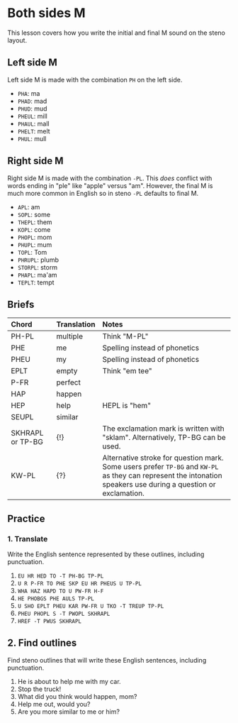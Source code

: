 # Both sides M

This lesson covers how you write the initial and final M sound on the steno layout.

## Left side M

Left side M is made with the combination `PH` on the left side.

<Steno-Display labels="all" stroke="M" />

- `PHA`: ma
- `PHAD`: mad
- `PHUD`: mud
- `PHEUL`: mill
- `PHAUL`: mall
- `PHELT`: melt
- `PHUL`: mull

## Right side M

Right side M is made with the combination `-PL`. This _does_ conflict with words ending in "ple" like "apple" versus "am". However, the final M is much more common in English so in steno `-PL` defaults to final M.

<Steno-Display labels="all" stroke="-M" />

- `APL`: am
- `SOPL`: some
- `THEPL`: them
- `KOPL`: come
- `PHOPL`: mom
- `PHUPL`: mum
- `TOPL`: Tom
- `PHRUPL`: plumb
- `STORPL`: storm
- `PHAPL`: ma'am
- `TEPLT`: tempt

## Briefs

| Chord            | Translation | Notes                                                                                                                                                           |
|:-----------------|:------------|:----------------------------------------------------------------------------------------------------------------------------------------------------------------|
| PH-PL            | multiple    | Think "M-PL"                                                                                                                                                    |
| PHE              | me          | Spelling instead of phonetics                                                                                                                                   |
| PHEU             | my          | Spelling instead of phonetics                                                                                                                                   |
| EPLT             | empty       | Think "em tee"                                                                                                                                                  |
| P-FR             | perfect     |                                                                                                                                                                 |
| HAP              | happen      |                                                                                                                                                                 |
| HEP              | help        | HEPL is "hem"                                                                                                                                                   |
| SEUPL            | similar     |  |
| SKHRAPL or TP-BG | {!}         | The exclamation mark is written with "sklam". Alternatively, TP-BG can be used.                                                                                 |
| KW-PL            | {?}         | Alternative stroke for question mark. Some users prefer `TP-BG` and `KW-PL` as they can represent the intonation speakers use during a question or exclamation. |

## Practice

### 1. Translate

Write the English sentence represented by these outlines, including punctuation.

1. `EU HR HED TO -T PH-BG TP-PL`
2. `U R P-FR TO PHE SKP EU HR PHEUS U TP-PL`
3. `WHA HAZ HAPD TO U PW-FR H-F`
4. `HE PHOBGS PHE AULS TP-PL`
5. `U SHO EPLT PHEU KAR PW-FR U TKO -T TREUP TP-PL`
6. `PHEU PHOPL S -T PWOPL SKHRAPL`
7. `HREF -T PWUS SKHRAPL`

## 2. Find outlines

Find steno outlines that will write these English sentences, including punctuation.

1. He is about to help me with my car.
2. Stop the truck!
3. What did you think would happen, mom?
4. Help me out, would you?
5. Are you more similar to me or him?
